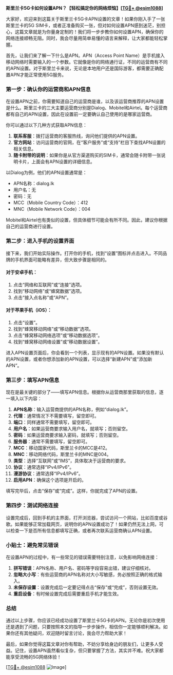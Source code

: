 **斯里兰卡5G卡如何设置APN？【轻松搞定你的网络烦恼】[[TG💪+ @esim1088](https://t.me/s/esim1088)]**

大家好，欢迎来到这篇关于斯里兰卡5G卡APN设置的文章！如果你刚入手了一张斯里兰卡的5G SIM卡，或者正准备购买一张，但对如何设置APN感到迷茫，别担心，这篇文章就是为你量身定制的！我们将一步步教你如何设置APN，确保你的网络连接顺畅无阻。同时，我会尽量用简单易懂的语言来解释，让大家都能轻松掌握。

首先，让我们来了解一下什么是APN。APN（Access Point Name）是手机接入移动网络时需要输入的一个参数。它就像是你的网络通行证，不同的运营商有不同的APN设置。对于斯里兰卡来说，无论是本地用户还是国际游客，都需要正确配置APN才能正常使用5G服务。

### 第一步：确认你的运营商和APN信息

在设置APN之前，你需要知道自己的运营商是谁，以及该运营商推荐的APN设置是什么。斯里兰卡的三大主要运营商分别是Dialog、Mobitel和Airtel。每个运营商都有自己的APN设置，因此在设置前一定要确认自己使用的是哪家运营商。

你可以通过以下几种方式获取APN信息：
1. **联系客服**：拨打运营商的客服热线，询问他们提供的APN设置。
2. **官方网站**：访问运营商的官网，在“客户服务”或“支持”栏目下查找APN设置的相关信息。
3. **随卡附带的说明**：如果你是从官方渠道购买的SIM卡，通常会随卡附带一张说明卡片，上面会有APN设置的详细信息。

以Dialog为例，他们的APN设置通常是：
- APN名称：dialog.lk
- 用户名：无
- 密码：无
- MCC（Mobile Country Code）：412
- MNC（Mobile Network Code）：004

Mobitel和Airtel也有类似的设置，但具体细节可能会有所不同。因此，建议你根据自己的运营商进行设置。

### 第二步：进入手机的设置界面

接下来，我们开始实际操作。打开你的手机，找到“设置”图标并点击进入。不同品牌的手机界面可能略有差异，但大致步骤是相同的。

#### 对于安卓手机：
1. 点击“网络和互联网”或“连接”选项。
2. 找到“移动网络”或“蜂窝数据”选项。
3. 点击“接入点名称”或“APN”。

#### 对于苹果手机（iOS）：
1. 点击“设置”。
2. 找到“蜂窝移动网络”或“移动数据”选项。
3. 点击“蜂窝移动网络选项”或“移动数据选项”。
4. 找到“蜂窝移动网络设置”或“移动数据设置”。

进入APN设置页面后，你会看到一个列表，显示现有的APN设置。如果没有默认的APN设置，或者你想添加新的APN设置，可以选择“新建APN”或“添加新APN”。

### 第三步：填写APN信息

现在是最关键的部分了——填写APN信息。根据你从运营商那里获取的信息，逐一填入以下内容：

1. **APN名称**：输入运营商提供的APN名称，例如“dialog.lk”。
2. **代理**：通常情况下不需要填写，留空即可。
3. **端口**：同样通常不需要填写，留空即可。
4. **用户名**：如果运营商要求输入用户名，就填写；否则留空。
5. **密码**：如果运营商要求输入密码，就填写；否则留空。
6. **服务器**：通常不需要填写，留空即可。
7. **MCC**：移动国家代码，斯里兰卡的MCC是412。
8. **MNC**：移动网络代码，斯里兰卡的MNC是004。
9. **类型**：选择“互联网”或“IMS”，具体取决于运营商的要求。
10. **协议**：通常选择“IPv4/IPv6”。
11. **漫游协议**：通常选择“IPv4/IPv6”。
12. **启用APN**：确保这个选项是开启的。

填写完毕后，点击“保存”或“完成”。这样，你就完成了APN的设置。

### 第四步：测试网络连接

设置完成后，回到手机的主界面，打开浏览器，尝试访问一个网站，比如百度或谷歌。如果能够正常加载网页，说明你的APN设置成功了！如果仍然无法上网，可以检查一下是否所有信息都填写正确，或者再次联系运营商确认APN设置。

### 小贴士：避免常见错误

在设置APN的过程中，有一些常见的错误需要特别注意，以免影响网络连接：

1. **拼写错误**：APN名称、用户名、密码等字段容易出错，建议仔细核对。
2. **忽略大小写**：有些运营商的APN名称对大小写敏感，务必按照正确的格式输入。
3. **未保存设置**：设置完成后一定要记得点击“保存”或“完成”，否则设置无效。
4. **重启设备**：有时候设置完成后需要重启手机才能生效。

### 总结

通过以上步骤，你应该已经成功设置了斯里兰卡5G卡的APN。无论你是初次使用还是遇到了问题，只要按照本文的指导一步步操作，相信你一定能够顺利解决。如果你还有其他疑问，欢迎随时留言讨论，我会尽力帮助大家！

最后，如果你觉得这篇文章对你有帮助，不妨分享给身边的朋友们，让更多人受益。记住，设置APN虽然看似复杂，但只要掌握了方法，其实并不难。祝大家都能享受流畅的5G网络体验！

[[TG💪+ @esim1088](https://t.me/s/esim1088) ![Image](https://i.postimg.cc/4NQfJmqS/Snipaste-2025-05-13-00-14-12.png)]